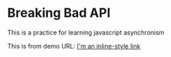 
# Breaking Bad API

This is a practice for learning javascript asynchronism

This is from demo URL: [I'm an inline-style link]()